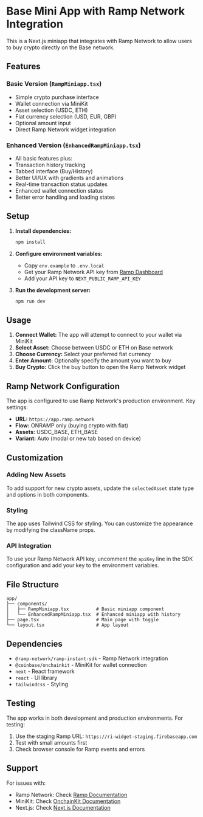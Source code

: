 # Base Mini App with Ramp Network Integration

This is a Next.js miniapp that integrates with Ramp Network to allow users to buy crypto directly on the Base network.

## Features

### Basic Version (`RampMiniapp.tsx`)
- Simple crypto purchase interface
- Wallet connection via MiniKit
- Asset selection (USDC, ETH)
- Fiat currency selection (USD, EUR, GBP)
- Optional amount input
- Direct Ramp Network widget integration

### Enhanced Version (`EnhancedRampMiniapp.tsx`)
- All basic features plus:
- Transaction history tracking
- Tabbed interface (Buy/History)
- Better UI/UX with gradients and animations
- Real-time transaction status updates
- Enhanced wallet connection status
- Better error handling and loading states

## Setup

1. **Install dependencies:**
   ```bash
   npm install
   ```

2. **Configure environment variables:**
   - Copy `env.example` to `.env.local`
   - Get your Ramp Network API key from [Ramp Dashboard](https://dashboard.ramp.network/)
   - Add your API key to `NEXT_PUBLIC_RAMP_API_KEY`

3. **Run the development server:**
   ```bash
   npm run dev
   ```

## Usage

1. **Connect Wallet:** The app will attempt to connect to your wallet via MiniKit
2. **Select Asset:** Choose between USDC or ETH on Base network
3. **Choose Currency:** Select your preferred fiat currency
4. **Enter Amount:** Optionally specify the amount you want to buy
5. **Buy Crypto:** Click the buy button to open the Ramp Network widget

## Ramp Network Configuration

The app is configured to use Ramp Network's production environment. Key settings:

- **URL:** `https://app.ramp.network`
- **Flow:** ONRAMP only (buying crypto with fiat)
- **Assets:** USDC_BASE, ETH_BASE
- **Variant:** Auto (modal or new tab based on device)

## Customization

### Adding New Assets
To add support for new crypto assets, update the `selectedAsset` state type and options in both components.

### Styling
The app uses Tailwind CSS for styling. You can customize the appearance by modifying the className props.

### API Integration
To use your Ramp Network API key, uncomment the `apiKey` line in the SDK configuration and add your key to the environment variables.

## File Structure

```
app/
├── components/
│   ├── RampMiniapp.tsx          # Basic miniapp component
│   └── EnhancedRampMiniapp.tsx  # Enhanced miniapp with history
├── page.tsx                     # Main page with toggle
└── layout.tsx                   # App layout
```

## Dependencies

- `@ramp-network/ramp-instant-sdk` - Ramp Network integration
- `@coinbase/onchainkit` - MiniKit for wallet connection
- `next` - React framework
- `react` - UI library
- `tailwindcss` - Styling

## Testing

The app works in both development and production environments. For testing:

1. Use the staging Ramp URL: `https://ri-widget-staging.firebaseapp.com`
2. Test with small amounts first
3. Check browser console for Ramp events and errors

## Support

For issues with:
- Ramp Network: Check [Ramp Documentation](https://docs.ramp.network/)
- MiniKit: Check [OnchainKit Documentation](https://onchainkit.xyz/)
- Next.js: Check [Next.js Documentation](https://nextjs.org/docs)
